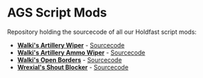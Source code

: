 # AGS Script Mods
Repository holding the sourcecode of all our Holdfast script mods:

* **[Walki's Artillery Wiper](https://steamcommunity.com/sharedfiles/filedetails/?id=2134420587)** - [Sourcecode](https://github.com/CM2Walki/HoldfastMods/tree/master/NoArtillery)
* **[Walki's Artillery Ammo Wiper](https://steamcommunity.com/sharedfiles/filedetails/?id=2517016841)** - [Sourcecode](https://github.com/CM2Walki/HoldfastMods/tree/master/NoArtilleryAmmo)
* **[Walki's Open Borders](https://steamcommunity.com/sharedfiles/filedetails/?id=2132646850)** - [Sourcecode](https://github.com/CM2Walki/HoldfastMods/tree/master/NoBorders)
* **[Wrexial's Shout Blocker](https://steamcommunity.com/sharedfiles/filedetails/?id=2531841548)** - [Sourcecode](https://github.com/CM2Walki/HoldfastMods/tree/master/NoShoutsAllowed)
